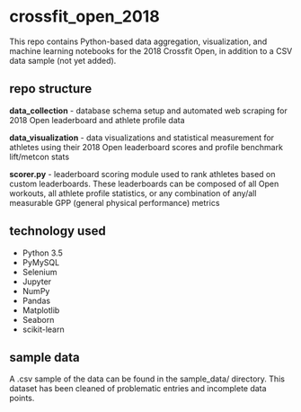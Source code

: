 # crossfit_open_2018
This repo contains Python-based data aggregation, visualization, and machine learning notebooks for the 2018 Crossfit Open, in addition to a CSV data sample (not yet added).

## repo structure
**data_collection** - database schema setup and automated web scraping for 2018 Open leaderboard and athlete profile data

**data_visualization** - data visualizations and statistical measurement for athletes using their 2018 Open leaderboard scores and profile benchmark lift/metcon stats

**scorer.py** - leaderboard scoring module used to rank athletes based on custom leaderboards. These leaderboards can be composed of all Open workouts, all athlete profile statistics, or any combination of any/all measurable GPP (general physical performance) metrics

## technology used
* Python 3.5
* PyMySQL
* Selenium
* Jupyter
* NumPy
* Pandas
* Matplotlib
* Seaborn
* scikit-learn

## sample data
A .csv sample of the data can be found in the sample_data/ directory. This dataset has been cleaned of problematic entries and incomplete data points.
